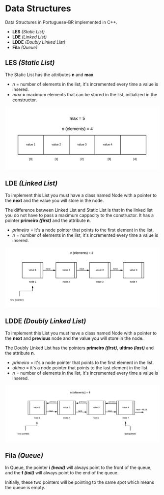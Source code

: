 # Data Structures

Data Structures in Portuguese-BR implemented in C++.

- **LES** *(Static List)*
- **LDE** *(Linked List)*
- **LDDE** *(Doubly Linked List)*
- **Fila** *(Queue)*

## LES *(Static List)*
The Static List has the attributes **n** and **max**
- *n* = number of elements in the list, it's incremented every time a value is insered.
- *max* = maximum elements that can be stored in the list, initialized in the constructor.

![](LES%20(Static%20List)/images/LES.png)

## LDE *(Linked List)*
To implement this List you must have a class named Node with a pointer to the **next** and the value you will
store in the node.

The difference between Linked List and Static List is that in the linked list you do not have to pass a maximum cappacity to the
constructor.
It has a pointer **primeiro *(first)*** and the attribute **n**.
- *primeiro* = it's a node pointer that points to the first element in the list.
- *n* = number of elements in the list, it's incremented every time a value is insered.

![](LDE%20(Linked%20List)/images/LDE.png)

## LDDE *(Doubly Linked List)*
To implement this List you must have a class named Node with a pointer to the **next** and **previous** node and the value you will
store in the node.

The Doubly Linked List has the pointers **primeiro *(first)***, **ultimo *(last)*** and the attribute **n**.
- *primeiro* = it's a node pointer that points to the first element in the list.
- *ultimo* = it's a node pointer that points to the last element in the list.
- *n* = number of elements in the list, it's incremented every time a value is insered.

![](LDDE%20(Doubly%20Linked%20List)/images/LDDE.png)

## Fila *(Queue)*
In Queue, the pointer **i *(head)*** will always point to the front of the queue, and the  **f *(tail)*** will always point to the end of the queue.

Initially, these two pointers will be pointing to the same spot which means the queue is empty.



